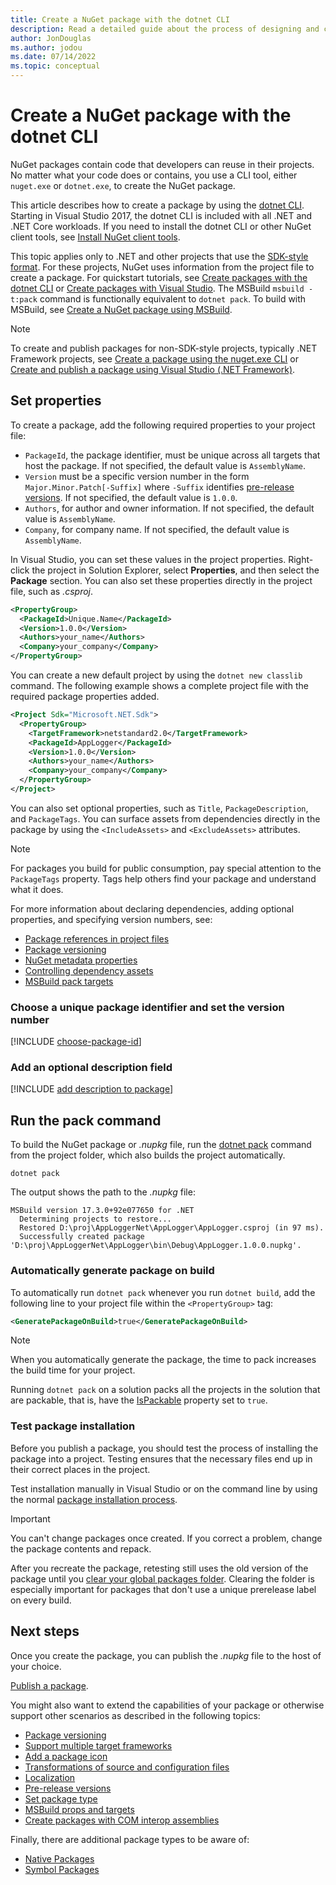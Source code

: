 ```yaml
---
title: Create a NuGet package with the dotnet CLI
description: Read a detailed guide about the process of designing and creating a NuGet package, including key decision points like files and versioning.
author: JonDouglas
ms.author: jodou
ms.date: 07/14/2022
ms.topic: conceptual
---
```


# Create a NuGet package with the dotnet CLI

NuGet packages contain code that developers can reuse in their projects. No matter what your code does or contains, you use a CLI tool, either `nuget.exe` or `dotnet.exe`, to create the NuGet package.

This article describes how to create a package by using the [dotnet CLI](). Starting in Visual Studio 2017, the dotnet CLI is included with all .NET and .NET Core workloads. If you need to install the dotnet CLI or other NuGet client tools, see [Install NuGet client tools](../install-nuget-client-tools.md).

This topic applies only to .NET and other projects that use the [SDK-style format](../resources/check-project-format.md). For these projects, NuGet uses information from the project file to create a package. For quickstart tutorials, see [Create packages with the dotnet CLI](../quickstart/create-and-publish-a-package-using-the-dotnet-cli.md) or [Create packages with Visual Studio](../quickstart/create-and-publish-a-package-using-visual-studio.md).
The MSBuild `msbuild -t:pack` command is functionally equivalent to `dotnet pack`. To build with MSBuild, see [Create a NuGet package using MSBuild](creating-a-package-msbuild.md).

> [!NOTE]
> To create and publish packages for non-SDK-style projects, typically .NET Framework projects, see [Create a package using the nuget.exe CLI](create-package.md) or [Create and publish a package using Visual Studio (.NET Framework)](create-and-publish-a-package-using-visual-studio-net-framework.md).

## Set properties

To create a package, add the following required properties to your project file:

- `PackageId`, the package identifier, must be unique across all targets that host the package. If not specified, the default value is `AssemblyName`.
- `Version` must be a specific version number in the form `Major.Minor.Patch[-Suffix]` where `-Suffix` identifies [pre-release versions](prerelease-packages.md). If not specified, the default value is `1.0.0`.
- `Authors`, for author and owner information. If not specified, the default value is `AssemblyName`.
- `Company`, for company name. If not specified, the default value is `AssemblyName`.

In Visual Studio, you can set these values in the project properties. Right-click the project in Solution Explorer, select **Properties**, and then select the **Package** section. You can also set these properties directly in the project file, such as *.csproj*.

```xml
<PropertyGroup>
  <PackageId>Unique.Name</PackageId>
  <Version>1.0.0</Version>
  <Authors>your_name</Authors>
  <Company>your_company</Company>
</PropertyGroup>
```

You can create a new default project by using the `dotnet new classlib` command. The following example shows a complete project file with the required package properties added.

```xml
<Project Sdk="Microsoft.NET.Sdk">
  <PropertyGroup>
    <TargetFramework>netstandard2.0</TargetFramework>
    <PackageId>AppLogger</PackageId>
    <Version>1.0.0</Version>
    <Authors>your_name</Authors>
    <Company>your_company</Company>
  </PropertyGroup>
</Project>
```

You can also set optional properties, such as `Title`, `PackageDescription`, and `PackageTags`. You can surface assets from dependencies directly in the package by using the `<IncludeAssets>` and `<ExcludeAssets>` attributes.

>[!NOTE]
> For packages you build for public consumption, pay special attention to the `PackageTags` property. Tags help others find your package and understand what it does.

For more information about declaring dependencies, adding optional properties, and specifying version numbers, see:

- [Package references in project files](../consume-packages/package-references-in-project-files.md)
- [Package versioning](../concepts/package-versioning.md)
- [NuGet metadata properties](/dotnet/core/tools/csproj#nuget-metadata-properties)
- [Controlling dependency assets](../consume-packages/package-references-in-project-files.md#controlling-dependency-assets)
- [MSBuild pack targets](../reference/msbuild-targets.md#pack-target)

### Choose a unique package identifier and set the version number

[!INCLUDE [choose-package-id](includes/choose-package-id.md)]

### Add an optional description field

[!INCLUDE [add description to package](includes/add-description.md)]

## Run the pack command

To build the NuGet package or *.nupkg* file, run the [dotnet pack]() command from the project folder, which also builds the project automatically.

```dotnetcli
dotnet pack
```

The output shows the path to the *.nupkg* file:

```output
MSBuild version 17.3.0+92e077650 for .NET
  Determining projects to restore...
  Restored D:\proj\AppLoggerNet\AppLogger\AppLogger.csproj (in 97 ms).
  Successfully created package 'D:\proj\AppLoggerNet\AppLogger\bin\Debug\AppLogger.1.0.0.nupkg'.
```

### Automatically generate package on build

To automatically run `dotnet pack` whenever you run `dotnet build`, add the following line to your project file within the `<PropertyGroup>` tag:

```xml
<GeneratePackageOnBuild>true</GeneratePackageOnBuild>
```

> [!NOTE]
> When you automatically generate the package, the time to pack increases the build time for your project.

Running `dotnet pack` on a solution packs all the projects in the solution that are packable, that is, have the [IsPackable](/dotnet/core/tools/csproj#nuget-metadata-properties) property set to `true`.

### Test package installation

Before you publish a package, you should test the process of installing the package into a project. Testing ensures that the necessary files end up in their correct places in the project.

Test installation manually in Visual Studio or on the command line by using the normal [package installation process](../consume-packages/overview-and-workflow.md#ways-to-install-a-nuget-package).

> [!IMPORTANT]
> You can't change packages once created. If you correct a problem, change the package contents and repack.
> 
> After you recreate the package, retesting still uses the old version of the package until you [clear your global packages folder](../consume-packages/managing-the-global-packages-and-cache-folders.md#clearing-local-folders). Clearing the folder is especially important for packages that don't use a unique prerelease label on every build.

## Next steps

Once you create the package, you can publish the *.nupkg* file to the host of your choice.

[Publish a package](../nuget-org/publish-a-package.md).

You might also want to extend the capabilities of your package or otherwise support other scenarios as described in the following topics:

- [Package versioning](../concepts/package-versioning.md)
- [Support multiple target frameworks](../create-packages/multiple-target-frameworks-project-file.md)
- [Add a package icon](../reference/nuspec.md#icon)
- [Transformations of source and configuration files](../create-packages/source-and-config-file-transformations.md)
- [Localization](../create-packages/creating-localized-packages.md)
- [Pre-release versions](../create-packages/prerelease-packages.md)
- [Set package type](../create-packages/set-package-type.md)
- [MSBuild props and targets](../concepts/MSBuild-props-and-targets.md)
- [Create packages with COM interop assemblies](../create-packages/author-packages-with-COM-interop-assemblies.md)

Finally, there are additional package types to be aware of:

- [Native Packages](../guides/native-packages.md)
- [Symbol Packages](../create-packages/symbol-packages-snupkg.md)
